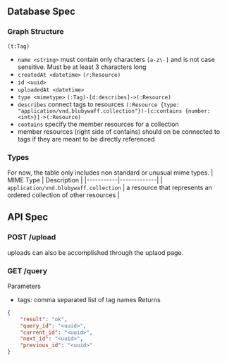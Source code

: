 ## Database Spec
### Graph Structure
`(t:Tag)`
- `name <string>` must contain only characters `[a-z\-]` and is not case sensitive. Must be at least 3 characters long
- `createdAt <datetime>`
`(r:Resource)`
- `id <uuid>`
- `uploadedAt <datetime>`
- `type <mimetype>`
`(:Tag)-[d:describes]->(:Resource)`
- `describes` connect tags to resources
`(:Resource {type: "application/vnd.blubywaff.collection"})-[c:contains {number: <int>}]->(:Resource)`
- `contains` specify the member resources for a collection
- member resources (right side of contains) should on be connected to tags if they are meant to be directly referenced

### Types
For now, the table only includes non standard or unusual mime types.
| MIME Type | Description |
|-----------|-------------|
| `application/vnd.blubywaff.collection` | a resource that represents an ordered collection of other resources |


## API Spec
### POST /upload
uploads can also be accomplished through the uplaod page.
### GET /query
Parameters
- tags: comma separated list of tag names
Returns
```json
{
    "result": "ok",
    "query_id": "<uuid>",
    "current_id": "<uuid>",
    "next_id": "<uuid>",
    "previous_id": "<uuid>"
}
```

